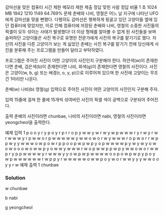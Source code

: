 감마선을 맞은 컴퓨터
시간 제한	메모리 제한	제출	정답	맞힌 사람	정답 비율
1 초	1024 MB	1942	1210	1149	64.769%
문제
춘배와 나비, 영철은 어느 날 지구에 나타난 UFO에게 감마선을 맞을 뻔했다. 다행히도 감마선은 행복하게 뒹굴고 있던 고양이들 옆에 있던 컴퓨터에 맞았지만, 이로 인해 컴퓨터에 저장된 춘배와 나비, 영철의 소중한 사진들의 픽셀이 모두 섞이는 사태가 발생했다! 더 이상 형체를 알아볼 수 없게 된 사진들을 보며 슬퍼하던 고양이들은 사진 복구로 유명한 전문가에게 사진의 복구를 맡기기로 했다. 자신의 사진을 다른 고양이가 보는 게 싫었던 춘배는 사진 복구를 맡기기 전에 당신에게 사진을 분류해 주는 프로그램을 만들어 달라고 부탁하였다.

프로그램은 주어진 사진이 어떤 고양이의 사진인지 구분해야 한다. 하얀색(w)이 존재한다면 춘배, 검은색(b)이 존재한다면 나비, 회색(g)이 존재한다면 영철의 사진이다. 사진은 고양이(w, b, g) 또는 배경(r, o, y, p)으로 이루어져 있으며 한 사진에 고양이는 무조건 1마리만 나온다.


춘배(w)	나비(b)	영철(g)
입력으로 주어진 사진이 어떤 고양이의 사진인지 구분해 주자.

입력
15줄에 걸쳐 한 줄에 15개씩 섞여버린 사진의 픽셀 색이 공백으로 구분되어 주어진다.

출력
춘배의 사진이라면 chunbae, 나비의 사진이라면 nabi, 영철의 사진이라면 yeongcheol을 출력한다.

예제 입력 1 
p o o y r y p o y r p r r o p
y w w y w r w y w p w w w r y
r w y r w r w w w y r p w w o
r p w w w w w y w w o w o r w
y w w w r o p w o r r w p p w
y y w w w o w p o w r p p o o
p w p w p y o p w w w w p y w
y w y o w o w o o o w o w w p
y o w w y w w w r w o p w w p
p w p y w w o w o r w w p r y
p p w w w w y r w w w y y o w
p w p w w w w o o p o w p w p
y p o y w p w w w w w w r w p
p y r w w w w w o w w p o y w
o r w w y y y w w o o y y r w
예제 출력 1 
chunbae


### Solution
w
chunbae

b
nabi


g
yeongcheol